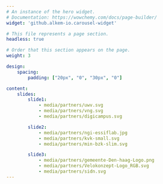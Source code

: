 ```yaml
---
# An instance of the hero widget.
# Documentation: https://wowchemy.com/docs/page-builder/
widget: 'github.alkem-io.carousel-widget'

# This file represents a page section.
headless: true

# Order that this section appears on the page.
weight: 3

design:
    spacing:
        padding: ["20px", "0", "30px", "0"]

content:
    slides:
        slide1:
            - media/partners/uwv.svg
            - media/partners/vng.svg
            - media/partners/digicampus.svg

        slide2:
            - media/partners/ngi-essiflab.jpg
            - media/partners/kvk-small.svg   
            - media/partners/min-bzk-slim.svg

        slide3:
            - media/partners/gemeente-Den-haag-Logo.png
            - media/partners/Velokonzept-Logo_RGB.svg   
            - media/partners/sidn.svg
---
```



